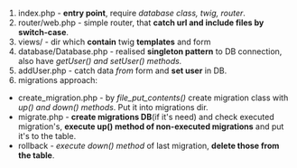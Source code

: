 1. index.php - **entry point**, require *database class, twig, router*.
2. router/web.php - simple router, that **catch url and include files by switch-case**.
3. views/ - dir which **contain** twig **templates** and form
4. database/Database.php - realised **singleton pattern** to DB connection, also have *getUser() and setUser() methods.*
5. addUser.php - catch data *from* form and **set user** in DB.
6. migrations approach:
- create_migration.php - by *file_put_contents()* create migration class with *up() and down() methods*. Put it into migrations dir.
- migrate.php - **create migrations DB**(if it's need) and check executed migration's, **execute up() method of non-executed migrations** and put it's to the table.
- rollback - *execute down() method* of last migration, **delete those from the table**.

